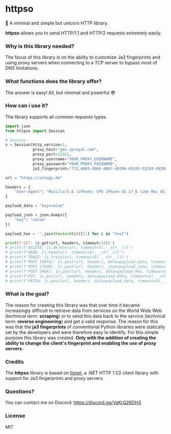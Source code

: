 # httpso
🦄 A minimal and simple but unicorn HTTP library.

**httpso** allows you to send HTTP/1.1 and HTTP/2 requests extremely easily.

### Why is this library needed?

The focus of this library is on the ability to customize Ja3 fingerprints and using proxy servers when connecting to a TCP server to bypass most of DNS limitations.

### What functions does the library offer?

The answer is easy! All, but minimal and powerful 😎

### How can i use it?

The library supports all common requests types.

``` python
import json
from httpso import Session

# Session
s = Session(http_version=2,
            proxy_host="geo.iproyal.com",
            proxy_port=12321,
            proxy_username="YOUR_PROXY_USERNAME",
            proxy_password="YOUR_PROXY_PASSWORD",
            ja3_fingerprint="772,4865-4866-4867-49196-49195-52393-49200-49199-52392-49162-49161-49172-49171-157-156-53-47-49160-49170-10,0-23-65281-10-11-16-5-13-18-51-45-43-27,29-23-24-25,0")

url = "https://integx.de"

headers = {
    "User-Agent": "Mozilla/5.0 (iPhone; CPU iPhone OS 17_6 like Mac OS X) AppleWebKit/605.1.15 (KHTML, like Gecko) Version/17.6 Mobile/15E148 Safari/604.1"
}

payload_data = "key=value"

payload_json = json.dumps({
    "key": "value"
})

payload_hex = ''.join(hex(ord(c))[2:] for c in "test")

print(f'GET: {s.get(url, headers, timeout=15)}')
# print(f'DELETE: {s.delete(url, timeout=5).__str__()}')
# print(f'HEAD: {s.head(url, timeout=5).__str__()}')
# print(f'TRACE: {s.trace(url, timeout=5).__str__()}')
# print(f'POST [DATA]: {s.post(url, headers, data=payload_data, timeout=5).__str__()}')
# print(f'POST [JSON]: {s.post(url, headers, json=payload_json, timeout=5).__str__()}')
# print(f'POST [HEX]: {s.post(url, headers, data=payload_hex, timeout=5).__str__()}')
# print(f'PUT: {s.put(url, headers, data=payload_data, timeout=5).__str__()}')
# print(f'PATCH: {s.post(url, headers, data=payload_data, timeout=5).__str__()}')
```

### What is the goal?

The reason for creating this library was that over time it became increasingly difficult to retrieve data from services on the World Wide Web (technical term: **scraping**) or to send this data back to the service (technical term: **reverse engineering**) and get a valid response. The reason for this was that the **ja3 fingerprints** of conventional Python libraries were statically set by the developers and were therefore easy to identify. For this simple purpose this library was created. **Only with the addition of creating the ability to change the client's fingerprint and enabling the use of proxy servers.**

### Credits

The **httpso** library is based on [tlsnet](https://github.com/torstenprivate/tlsnet), a .NET HTTP 1.1/2 client library with support for Ja3 fingerprints and proxy servers.

### Questions?

You can contact me on Discord: https://discord.gg/VaKrQ26DH3

### License

MIT
